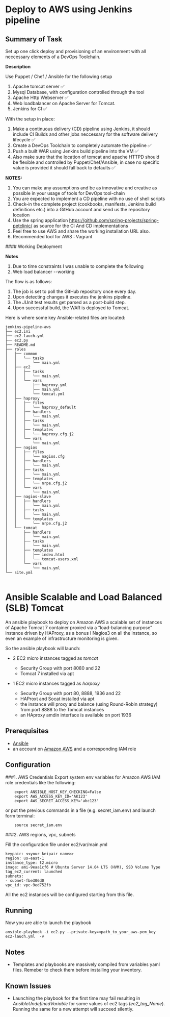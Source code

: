 # Deploy to AWS using Jenkins pipeline

## Summary of Task ##

Set up one click deploy and provisioning of an environment with all neccessary elements of a DevOps Toolchain.

**Description**

Use Puppet / Chef / Ansible for the following setup

1. Apache tomcat server :white_check_mark: 
2. Mysql Database, with configuration controlled through the tool
3. Apache Http Webserver :white_check_mark: 
4. Web loadbalancer on Apache Server for Tomcat. 
5. Jenkins for CI :white_check_mark: 
 
With the setup in place:

1. Make a continuous delivery (CD) pipeline using Jenkins, it should include CI Builds and other jobs neccessary for the software delivery lifecycle :white_check_mark: 
2. Create a DevOps Toolchain to completely automate the pipeline :white_check_mark: 
3. Push a built WAR using Jenkins build pipeline into the VM :white_check_mark: 
4. Also make sure that the location of tomcat and apache HTTPD should be flexible and controlled by Puppet/Chef/Ansible, in case no specific value is provided it should fall back to defaults :white_check_mark: 
 
**NOTES:**
 
1. You can make any assumptions and be as innovative and creative as possible in your usage of tools for DevOps tool-chain
2. You are expected to implement a CD pipeline with no use of shell scripts
3. Check-in the complete project (cookbooks, manifests, Jenkins build definitions etc.) into a GitHub account and send us the repository location
4. Use the spring application https://github.com/spring-projects/spring-petclinic/ as source for the CI And CD implementations
5. Feel free to use AWS and share the working installation URL also.
6. Recommended tool for AWS : Vagrant

<a name="workingdeployment"/>
#### Working Deployment

**Notes**

1. Due to time constraints I was unable to complete the following
  1. Web load balancer  --working


The flow is as follows:

1. The job is set to poll the GitHub repository once every day.
2. Upon detecting changes it executes the jenkins pipeline.
3. The JUnit test results get parsed as a post-build step.
4. Upon successful build, the WAR is deployed to Tomcat.

Here is where some key Ansible-related files are located:

```
jenkins-pipeline-aws
├── ec2.ini
├── ec2-lauch.yml
├── ec2.py
├── README.md
├── roles
│   ├── common
│   │   └── tasks
│   │       └── main.yml
│   ├── ec2
│   │   ├── tasks
│   │   │   └── main.yml
│   │   └── vars
│   │       ├── haproxy.yml
│   │       ├── main.yml
│   │       └── tomcat.yml
│   ├── haproxy
│   │   ├── files
│   │   │   └── haproxy_default
│   │   ├── handlers
│   │   │   └── main.yml
│   │   ├── tasks
│   │   │   └── main.yml
│   │   ├── templates
│   │   │   └── haproxy.cfg.j2
│   │   └── vars
│   │       └── main.yml
│   ├── nagios
│   │   ├── files
│   │   │   └── nagios.cfg
│   │   ├── handlers
│   │   │   └── main.yml
│   │   ├── tasks
│   │   │   └── main.yml
│   │   ├── templates
│   │   │   └── nrpe.cfg.j2
│   │   └── vars
│   │       └── main.yml
│   ├── nagios-slave
│   │   ├── handlers
│   │   │   └── main.yml
│   │   ├── tasks
│   │   │   └── main.yml
│   │   └── templates
│   │       └── nrpe.cfg.j2
│   └── tomcat
│       ├── handlers
│       │   └── main.yml
│       ├── tasks
│       │   └── main.yml
│       ├── templates
│       │   ├── index.html
│       │   └── tomcat-users.xml
│       └── vars
│           └── main.yml
└── site.yml


```

# Ansible Scalable and Load Balanced (SLB) Tomcat

An ansible playbook to deploy on Amazon AWS a scalable set of instances of Apache Tomcat 7 container proxied via a “load-balancing purpose” instance driven by HAProxy, as a bonus I  Nagios3 on all the instance, so even an example of infrastructure monitoring is given.

So the ansible playbook will launch:

* 2 EC2 micro instances tagged as *tomcat*
    * Security Group with port 8080 and 22
    * Tomcat 7 installed via apt

* 1 EC2 micro instances tagged as *harpoxy*
    * Security Group with port 80, 8888, 1936 and 22
    * HAProxt and Socat installed via apt
    * the instance will proxy and balance (using Round-Robin strategy) from port 8888 to the Tomcat instances
    * an HAproxy amdin interface is available on port 1936

## Prerequisites
* [Ansible](http://docs.ansible.com/intro_installation.html)
* an account on [Amazon AWS](http://aws.amazon.com/) and a corresponding IAM role

## Configuration

###1. AWS Credentials
Export system env variables for Amazon AWS IAM role credentials like the following:

        export ANSIBLE_HOST_KEY_CHECKING=False
        export AWS_ACCESS_KEY_ID='AK123'
        export AWS_SECRET_ACCESS_KEY='abc123'

or put the previous commands in a file (e.g. secret_iam.env) and launch form terminal:

        source secret_iam.env

###2. AWS regions, vpc, subnets

Fill the configuration file under ec2/var/main.yml

    keypair: <<your keipair name>>
    region: us-east-1
    instance_type: t2.micro
    image: ami-9eaa1cf6 # Ubuntu Server 14.04 LTS (HVM), SSD Volume Type
    tag_ec2_current: launched
    subnets:
    - subnet-fbe306d0
    vpc_id: vpc-9ed752fb

All the ec2 instances will be configured starting from this file.

## Running

Now you are able to launch the playbook

    ansible-playbook -i ec2.py --private-key=<path_to_your_aws-pem_key ec2-lauch.yml  -v

## Notes

* Templates and playbooks are massively compiled from variables yaml files. Remeber to check them before installing your inventory.

## Known Issues

* Launching the playbook for the first time may fail resulting in *AnsibleUndefinedVariable* for some values of ec2 tags (*ec2_tag_Name*). Running the same for a new attempt will succeed silently.

